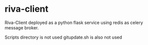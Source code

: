 # riva-client
Riva-Client deployed as a python flask service using redis as celery message broker.


Scripts directory is not used
gitupdate.sh is also not used
